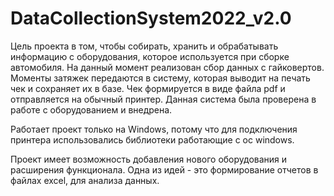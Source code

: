 # DataCollectionSystem2022_v2.0
Цель проекта в том, чтобы собирать, хранить и обрабатывать информацию с оборудования, которое используется при сборке автомобиля.
На данный момент реализован сбор данных с гайковертов. 
Моменты затяжек передаются в систему, которая выводит на печать чек и сохраняет их в базе.
Чек формируется в виде файла pdf и отправляется на обычный принтер.
Данная система была проверена в работе с оборудованием и внедрена.

Работает проект только на Windows, потому что для подключения принтера использовались библиотеки работающие с ос windows.

Проект имеет возможность добавления нового оборудования и расширения функционала.
Одна из идей - это формирование отчетов в файлах excel, для анализа данных.
